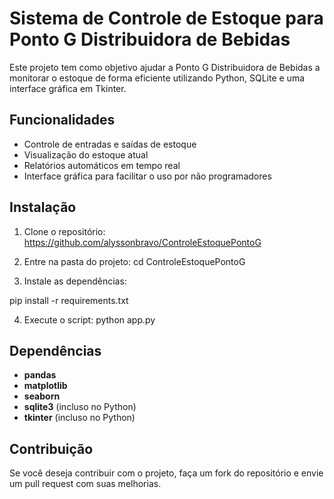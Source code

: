 # Sistema de Controle de Estoque para Ponto G Distribuidora de Bebidas

Este projeto tem como objetivo ajudar a Ponto G Distribuidora de Bebidas a monitorar o estoque de forma eficiente utilizando Python, SQLite e uma interface gráfica em Tkinter.

## Funcionalidades

- Controle de entradas e saídas de estoque
- Visualização do estoque atual
- Relatórios automáticos em tempo real
- Interface gráfica para facilitar o uso por não programadores

## Instalação

1. Clone o repositório:
https://github.com/alyssonbravo/ControleEstoquePontoG

2. Entre na pasta do projeto:
cd ControleEstoquePontoG

3. Instale as dependências:
   
pip install -r requirements.txt

4. Execute o script:
python app.py

## Dependências

- **pandas**
- **matplotlib**
- **seaborn**
- **sqlite3** (incluso no Python)
- **tkinter** (incluso no Python)

## Contribuição

Se você deseja contribuir com o projeto, faça um fork do repositório e envie um pull request com suas melhorias.







